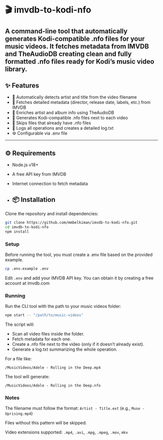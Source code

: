 # 🎬 imvdb-to-kodi-nfo

A command-line tool that automatically generates Kodi-compatible .nfo files for your music videos.
It fetches metadata from IMVDB and TheAudioDB
creating clean and fully formatted .nfo files ready for Kodi’s music video library.
---

## ✨ Features

- 🧠 Automatically detects artist and title from the video filename
- 🎥 Fetches detailed metadata (director, release date, labels, etc.) from IMVDB
- 🎵 Enriches artist and album info using TheAudioDB
- 💾 Generates Kodi-compatible .nfo files next to each video
- 🔁 Skips files that already have .nfo files
- 🧩 Logs all operations and creates a detailed log.txt 
- ⚙️ Configurable via .env file
---

## ⚙️ Requirements

- Node.js v18+
- A free API key from IMVDB
- Internet connection to fetch metadata
 
- ## 📦 Installation

Clone the repository and install dependencies:

```bash
git clone https://github.com/mmbelkiman/imvdb-to-kodi-nfo.git
cd imvdb-to-kodi-nfo
npm install
```

### Setup

Before running the tool, you must create a .env file based on the provided example.
```bash 
cp .env.example .env
```

Edit `.env` and add your IMVDB API key.
You can obtain it by creating a free account at imvdb.com

### Running
Run the CLI tool with the path to your music videos folder:
```bash
npm start -- "/path/to/music-videos"
```
The script will:
- Scan all video files inside the folder.
- Fetch metadata for each one.
- Create a .nfo file next to the video (only if it doesn’t already exist).
- Generate a log.txt summarizing the whole operation.

For a file like:

`/MusicVideos/Adele - Rolling in the Deep.mp4`

The tool will generate:

`/MusicVideos/Adele - Rolling in the Deep.nfo`

### Notes

The filename must follow the format:
`Artist - Title.ext` (e.g., `Muse - Uprising.mp4`)

Files without this pattern will be skipped.

Video extensions supported: `.mp4`, `.avi`, `.mpg`, `.mpeg`, `.mov`, `mkv`
